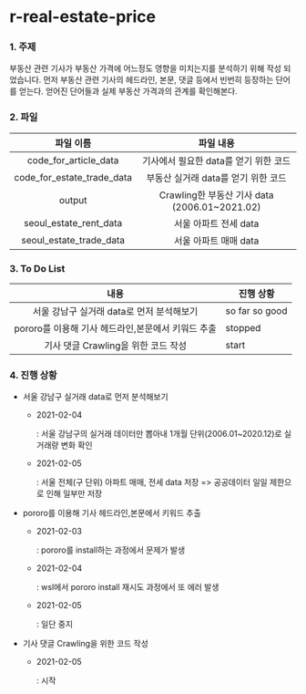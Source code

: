 # r-real-estate-price

### 1. 주제 

  부동산 관련 기사가 부동산 가격에 어느정도 영향을 미치는지를 분석하기 위해 작성 되었습니다. 먼저 부동산 관련 기사의 헤드라인, 본문, 댓글 등에서 빈번히 등장하는 단어를 얻는다. 얻어진 단어들과 실제 부동산 가격과의 관계를 확인해본다.


### 2. 파일

|         파일 이름          |                   파일 내용                   |
| :------------------------: | :-------------------------------------------: |
|   code_for_article_data    |     기사에서 필요한 data를 얻기 위한 코드     |
| code_for_estate_trade_data |      부동산 실거래 data를 얻기 위한 코드      |
|           output           | Crawling한 부동산 기사 data (2006.01~2021.02) |
|   seoul_estate_rent_data   |             서울 아파트 전세 data             |
|  seoul_estate_trade_data   |             서울 아파트 매매 data             |


###  3. To Do List

|                        내용                        | 진행 상황      |
| :------------------------------------------------: | -------------- |
|     서울 강남구 실거래 data로 먼저 분석해보기      | so far so good |
| pororo를 이용해 기사 헤드라인,본문에서 키워드 추출 | stopped        |
|        기사 댓글 Crawling을 위한 코드 작성         | start          |


###  4. 진행 상황

* 서울 강남구 실거래 data로 먼저 분석해보기

  * 2021-02-04

    : 서울 강남구의 실거래 데이터만 뽑아내 1개월 단위(2006.01~2020.12)로 실거래량 변화 확인
    
  * 2021-02-05

    : 서울 전체(구 단위) 아파트 매매, 전세 data 저장  => 공공데이터 일일 제한으로 인해 일부만 저장

* pororo를 이용해 기사 헤드라인,본문에서 키워드 추출

  * 2021-02-03

    : pororo를 install하는 과정에서 문제가 발생

  * 2021-02-04

    : wsl에서 pororo install 재시도 과정에서 또 에러 발생
    
  * 2021-02-05
  
    : 일단 중지


* 기사 댓글 Crawling을 위한 코드 작성
  
  * 2021-02-05
  
    : 시작

